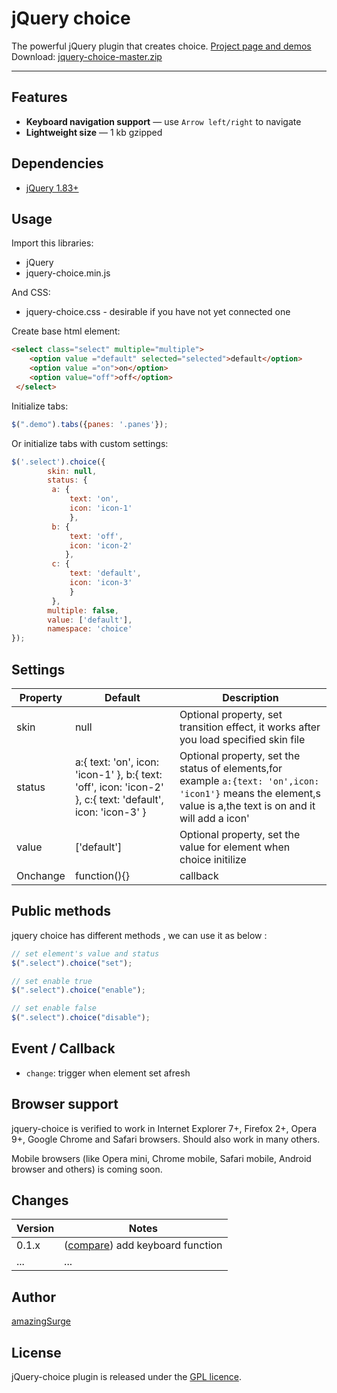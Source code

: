 # jQuery choice

The powerful jQuery plugin that creates choice. <a href="http://amazingsurge.github.io/jquery-choice/">Project page and demos</a><br />
Download: <a href="https://github.com/amazingSurge/jquery-choice/archive/master.zip">jquery-choice-master.zip</a>

***

## Features

* **Keyboard navigation support** — use `Arrow left/right` to navigate
* **Lightweight size** — 1 kb gzipped

## Dependencies
* <a href="http://jquery.com/" target="_blank">jQuery 1.83+</a>

## Usage

Import this libraries:
* jQuery
* jquery-choice.min.js

And CSS:
* jquery-choice.css - desirable if you have not yet connected one


Create base html element:
```html
<select class="select" multiple="multiple">
    <option value ="default" selected="selected">default</option>
    <option value ="on">on</option>
    <option value="off">off</option>
 </select>
```

Initialize tabs:
```javascript
$(".demo").tabs({panes: '.panes'});
```

Or initialize tabs with custom settings:
```javascript
$('.select').choice({
        skin: null,        
        status: {
         a: {
             text: 'on',
             icon: 'icon-1'
             },
         b: {
             text: 'off',
             icon: 'icon-2'
            },
         c: {
             text: 'default',
             icon: 'icon-3'
             }
         },
        multiple: false,
        value: ['default'],
        namespace: 'choice'
});
```



## Settings

<table>
    <thead>
        <tr>
            <th>Property</th>
            <th>Default</th>
            <th>Description</th>
        </tr>
    </thead>
    <tbody>
        <tr>
            <td>skin</td>
            <td>null</td>
            <td>Optional property, set transition effect, it works after you load   specified skin file</td>
        </tr>
        <tr>
            <td>status</td>
            <td>
                a:{
                  text: 'on',
                  icon: 'icon-1'
                  },
                b:{
                  text: 'off',
                  icon: 'icon-2'
                  },
                c:{
                  text: 'default',
                  icon: 'icon-3'
                  }
            </td>
            <td>Optional property, set the status of elements,for example <code>a:{text: 'on',icon: 'icon1'}</code> means the element,s value is a,the text is on and it will add a icon'</td>
        </tr>
        <tr>
            <td>value</td>
            <td>['default']</td>
            <td>Optional property, set the value for element when choice initilize</td>
        </tr>
        <tr>
            <td>Onchange</td>
            <td>function(){}</td>
            <td>callback</td>
        </tr>
    </tbody>
</table>

## Public methods

jquery choice has different methods , we can use it as below :
```javascript
// set element's value and status
$(".select").choice("set");

// set enable true
$(".select").choice("enable");

// set enable false
$(".select").choice("disable");
```

## Event / Callback

* <code>change</code>: trigger when element set afresh

## Browser support
jquery-choice is verified to work in Internet Explorer 7+, Firefox 2+, Opera 9+, Google Chrome and Safari browsers. Should also work in many others.

Mobile browsers (like Opera mini, Chrome mobile, Safari mobile, Android browser and others) is coming soon.

## Changes

| Version | Notes                                                            |
|---------|------------------------------------------------------------------|
|   0.1.x | ([compare][compare-1.1]) add keyboard function                   |
|     ... | ...                                                              |

[compare-1.1]: https://github.com/amazingSurge/jquery-choice/compare/v1.1.0...v1.2.0

## Author
[amazingSurge](http://amazingSurge.com)

## License
jQuery-choice plugin is released under the <a href="https://github.com/amazingSurge/jquery-choice/blob/master/LICENCE.GPL" target="_blank">GPL licence</a>.



